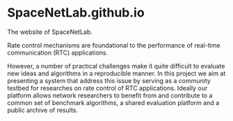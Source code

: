 # SpaceNetLab.github.io
The website of SpaceNetLab.

Rate control mechanisms are foundational to the performance of real-time communication (RTC) applications.

However, a number of practical challenges make it quite difficult to evaluate new ideas and algorithms in a reproducible manner. In this project we aim at presenting a system that address this issue by serving as a community testbed for researches on rate control of RTC applications. Ideally our platform allows network researchers to benefit from and contribute to a common set of benchmark algorithms, a shared evaluation platform and a public archive of results.


